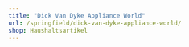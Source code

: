 ```yaml
---
title: "Dick Van Dyke Appliance World"
url: /springfield/dick-van-dyke-appliance-world/
shop: Haushaltsartikel
---
```

